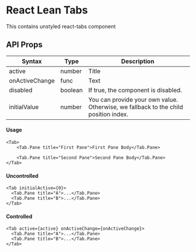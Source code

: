 # React Lean Tabs

This contains unstyled react-tabs component

## API Props

| Syntax         | Type    | Description                                                                         |
| -------------- | ------- | ----------------------------------------------------------------------------------- |
| active         | number  | Title                                                                               |
| onActiveChange | func    | Text                                                                                |
| disabled       | boolean | If true, the component is disabled.                                                 |
| initialValue   | number  | You can provide your own value. Otherwise, we fallback to the child position index. |

#### Usage

```tsx
<Tab>
	<Tab.Pane title="First Pane">First Pane Body</Tab.Pane>

	<Tab.Pane title="Second Pane">Second Pane Body</Tab.Pane>
</Tab>
```

#### Uncontrolled

```tsx
<Tab initialActive={0}>
  <Tab.Pane title="A">...</Tab.Pane>
  <Tab.Pane title="B">...</Tab.Pane>
</Tab>
```

#### Controlled

```tsx
<Tab active={active} onActiveChange={onActiveChange}>
  <Tab.Pane title="A">...</Tab.Pane>
  <Tab.Pane title="B">...</Tab.Pane>
</Tab>
```
